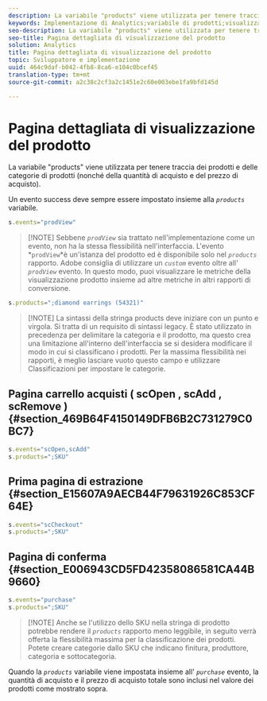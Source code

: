 ```yaml
---
description: La variabile "products" viene utilizzata per tenere traccia dei prodotti e delle categorie di prodotti (nonché della quantità di acquisto e del prezzo di acquisto).
keywords: Implementazione di Analytics;variabile di prodotti;visualizzazione di prodotto;evento di successo
seo-description: La variabile "products" viene utilizzata per tenere traccia dei prodotti e delle categorie di prodotti (nonché della quantità di acquisto e del prezzo di acquisto).
seo-title: Pagina dettagliata di visualizzazione del prodotto
solution: Analytics
title: Pagina dettagliata di visualizzazione del prodotto
topic: Sviluppatore e implementazione
uuid: 464c9daf-b042-4fb8-8ca6-e104c0bcef45
translation-type: tm+mt
source-git-commit: a2c38c2cf3a2c1451e2c60e003ebe1fa9bfd145d

---
```



# Pagina dettagliata di visualizzazione del prodotto

La variabile "products" viene utilizzata per tenere traccia dei prodotti e delle categorie di prodotti (nonché della quantità di acquisto e del prezzo di acquisto).

Un evento success deve sempre essere impostato insieme alla *`products`* variabile.

```js
s.events="prodView"
```

> [!NOTE] Sebbene *`prodView`* sia trattato nell'implementazione come un evento, non ha la stessa flessibilità nell'interfaccia. L'evento *`prodView`*è un'istanza del prodotto ed è disponibile solo nel *`products`* rapporto. Adobe consiglia di utilizzare un *`custom`* evento oltre all' *`prodView`* evento. In questo modo, puoi visualizzare le metriche della visualizzazione prodotto insieme ad altre metriche in altri rapporti di conversione.

```js
s.products=";diamond earrings (54321)"
```

> [!NOTE] La sintassi della stringa products deve iniziare con un punto e virgola. Si tratta di un requisito di sintassi legacy. È stato utilizzato in precedenza per delimitare la categoria e il prodotto, ma questo crea una limitazione all'interno dell'interfaccia se si desidera modificare il modo in cui si classificano i prodotti. Per la massima flessibilità nei rapporti, è meglio lasciare vuoto questo campo e utilizzare Classificazioni per impostare le categorie.

## Pagina carrello acquisti ( scOpen , scAdd , scRemove ) {#section_469B64F4150149DFB6B2C731279C0BC7}

```js
s.events="scOpen,scAdd"
s.products=";SKU"
```

## Prima pagina di estrazione {#section_E15607A9AECB44F79631926C853CF64E}

```js
s.events="scCheckout"
s.products=";SKU"
```

## Pagina di conferma {#section_E006943CD5FD42358086581CA44B9660}

```js
s.events="purchase"
s.products=";SKU"
```

> [!NOTE] Anche se l'utilizzo dello SKU nella stringa di prodotto potrebbe rendere il *`products`* rapporto meno leggibile, in seguito verrà offerta la flessibilità massima per la classificazione dei prodotti. Potete creare categorie dallo SKU che indicano finitura, produttore, categoria e sottocategoria.

Quando la *`products`* variabile viene impostata insieme all' *`purchase`* evento, la quantità di acquisto e il prezzo di acquisto totale sono inclusi nel valore dei prodotti come mostrato sopra.
